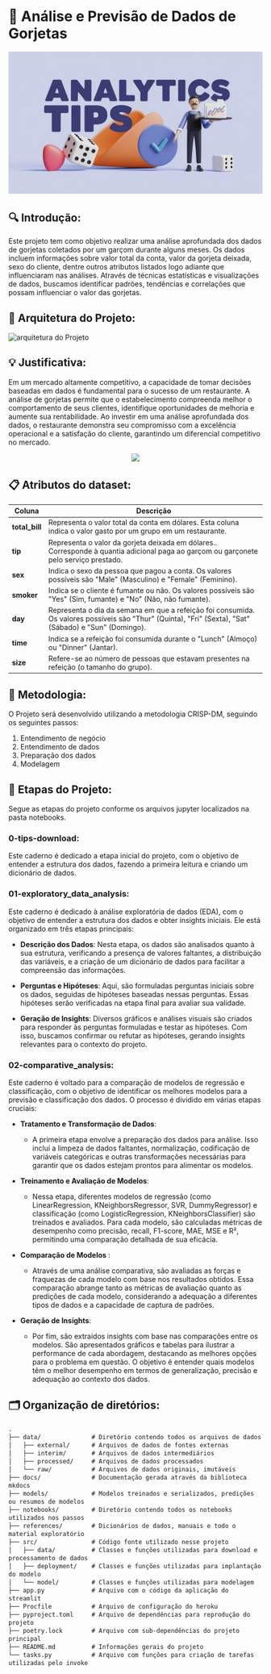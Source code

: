# 💸 Análise e Previsão de Dados de Gorjetas

![arquitetura do Projeto](data/raw/logo_tips.jpeg)

## 🔍 Introdução:

Este projeto tem como objetivo realizar uma análise aprofundada dos dados de gorjetas coletados por um garçom durante alguns meses. Os dados incluem informações sobre valor total da conta, valor da gorjeta deixada, sexo do cliente, dentre outros atributos listados logo adiante que influenciaram nas análises. Através de técnicas estatísticas e visualizações de dados, buscamos identificar padrões, tendências e correlações que possam influenciar o valor das gorjetas.

## 📜 Arquitetura do Projeto:

![arquitetura do Projeto](data/raw/arquiteturaprojeto.gif)

## 💡 Justificativa:

Em um mercado altamente competitivo, a capacidade de tomar decisões baseadas em dados é fundamental para o sucesso de um restaurante. A análise de gorjetas permite que o estabelecimento compreenda melhor o comportamento de seus clientes, identifique oportunidades de melhoria e aumente sua rentabilidade. Ao investir em uma análise aprofundada dos dados, o restaurante demonstra seu compromisso com a excelência operacional e a satisfação do cliente, garantindo um diferencial competitivo no mercado.


<p align="center">
    <img src = "https://media1.giphy.com/media/v1.Y2lkPTc5MGI3NjExeHU4MnI3YnU4Z3B0aW91c2tzb3hqYjA1dDRydjhoem41YTZyYXdxeCZlcD12MV9pbnRlcm5hbF9naWZfYnlfaWQmY3Q9Zw/Rk8CZk8M7UHzG/giphy.webp" />
</p>




## 📋 Atributos do dataset:

| Coluna                  | Descrição                                                                 | 
|------------------------|--------------------------------------------------------------------------|
| **total_bill**        | Representa o valor total da conta em dólares. Esta coluna indica o valor gasto por um grupo em um restaurante.                               | 
| **tip**                |  Representa o valor da gorjeta deixada em dólares.. Corresponde à quantia adicional paga ao garçom ou garçonete pelo serviço prestado.                                       |   
| **sex**                |  Indica o sexo da pessoa que pagou a conta. Os valores possíveis são "Male" (Masculino) e "Female" (Feminino).                                         |  
| **smoker**                | Indica se o cliente é fumante ou não. Os valores possíveis são "Yes" (Sim, fumante) e "No" (Não, não fumante).                                         |
| **day**                |   Representa o dia da semana em que a refeição foi consumida. Os valores possíveis são "Thur" (Quinta), "Fri" (Sexta), "Sat" (Sábado) e "Sun" (Domingo).                                         |
| **time**                | Indica se a refeição foi consumida durante o "Lunch" (Almoço) ou "Dinner" (Jantar).                                       |  
| **size**                |  Refere-se ao número de pessoas que estavam presentes na refeição (o tamanho do grupo).                                     |  

## 🏫 Metodologia:

O Projeto será desenvolvido utilizando a metodologia CRISP-DM, seguindo os seguintes passos:

1. Entendimento de negócio
2. Entendimento de dados
3. Preparação dos dados
4. Modelagem

## 📑 Etapas do Projeto:

Segue as etapas do projeto conforme os arquivos jupyter localizados na pasta notebooks.

### **0-tips-download**:

Este caderno é dedicado a etapa inicial do projeto, com o objetivo de entender a estrutura dos dados, fazendo a primeira leitura e criando um dicionário de dados. 

### **01-exploratory_data_analysis**:

Este caderno é dedicado à análise exploratória de dados (EDA), com o objetivo de entender a estrutura dos dados e obter insights iniciais. Ele está organizado em três etapas principais:

* **Descrição dos Dados**:
Nesta etapa, os dados são analisados quanto à sua estrutura, verificando a presença de valores faltantes, a distribuição das variáveis, e a criação de um dicionário de dados para facilitar a compreensão das informações.

* **Perguntas e Hipóteses**:
Aqui, são formuladas perguntas iniciais sobre os dados, seguidas de hipóteses baseadas nessas perguntas. Essas hipóteses serão verificadas na etapa final para avaliar sua validade.

* **Geração de Insights**:
Diversos gráficos e análises visuais são criados para responder às perguntas formuladas e testar as hipóteses. Com isso, buscamos confirmar ou refutar as hipóteses, gerando insights relevantes para o contexto do projeto.

### **02-comparative_analysis**:
Este caderno é voltado para a comparação de modelos de regressão e classificação, com o objetivo de identificar os melhores modelos para a previsão e classificação dos dados. O processo é dividido em várias etapas cruciais:

* **Tratamento e Transformação de Dados**:
    * A primeira etapa envolve a preparação dos dados para análise. Isso inclui a limpeza de dados faltantes, normalização, codificação de variáveis categóricas e outras transformações necessárias para garantir que os dados estejam prontos para alimentar os modelos.

* **Treinamento e Avaliação de Modelos**:
    * Nessa etapa, diferentes modelos de regressão (como LinearRegression, KNeighborsRegressor, SVR, DummyRegressor) e classificação (como LogisticRegression, KNeighborsClassifier) são treinados e avaliados. Para cada modelo, são calculadas métricas de desempenho como precisão, recall, F1-score, MAE, MSE e R², permitindo uma comparação detalhada de sua eficácia.

* **Comparação de Modelos** :
    * Através de uma análise comparativa, são avaliadas as forças e fraquezas de cada modelo com base nos resultados obtidos. Essa comparação abrange tanto as métricas de avaliação quanto as predições de cada modelo, considerando a adequação a diferentes tipos de dados e a capacidade de captura de padrões.

* **Geração de Insights**:
    * Por fim, são extraídos insights com base nas comparações entre os modelos. São apresentados gráficos e tabelas para ilustrar a performance de cada abordagem, destacando as melhores opções para o problema em questão. O objetivo é entender quais modelos têm o melhor desempenho em termos de generalização, precisão e adequação ao contexto dos dados.


## 🗂️ Organização de diretórios:


```
.
├── data/              # Diretório contendo todos os arquivos de dados
│   ├── external/      # Arquivos de dados de fontes externas
│   ├── interim/       # Arquivos de dados intermediários
│   ├── processed/     # Arquivos de dados processados
│   └── raw/           # Arquivos de dados originais, imutáveis
├── docs/              # Documentação gerada através da biblioteca mkdocs
├── models/            # Modelos treinados e serializados, predições ou resumos de modelos
├── notebooks/         # Diretório contendo todos os notebooks utilizados nos passos
├── references/        # Dicionários de dados, manuais e todo o material exploratório
├── src/               # Código fonte utilizado nesse projeto
│   ├── data/          # Classes e funções utilizadas para download e processamento de dados
│   ├── deployment/    # Classes e funções utilizadas para implantação do modelo
│   └── model/         # Classes e funções utilizadas para modelagem
├── app.py             # Arquivo com o código da aplicação do streamlit
├── Procfile           # Arquivo de configuração do heroku
├── pyproject.toml     # Arquivo de dependências para reprodução do projeto
├── poetry.lock        # Arquivo com sub-dependências do projeto principal
├── README.md          # Informações gerais do projeto
└── tasks.py           # Arquivo com funções para criação de tarefas utilizadas pelo invoke

```
